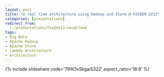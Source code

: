 ```yaml
---
layout: post
title: "A real time architecture using Hadoop and Storm @ FOSDEM 2013"
categories: [presentations]
redirect_from:
  - /presentations/fosdem13-nosqlroom
tags:
- Big Data
- Apache Hadoop
- Apache Storm
- Lambda Architecture
- Architecture
---
```


{% include slideshare code='79W3vSkgaiS322' aspect_ratio='16:9' %}